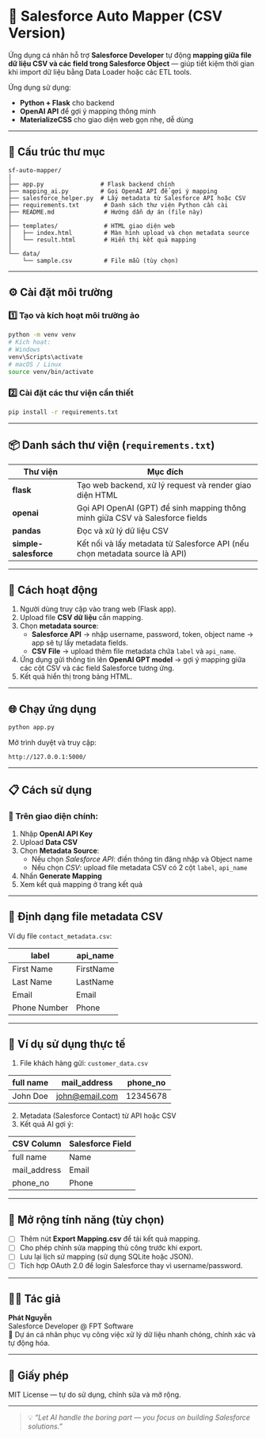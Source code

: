 # 🔄 Salesforce Auto Mapper (CSV Version)

Ứng dụng cá nhân hỗ trợ **Salesforce Developer** tự động **mapping giữa file dữ liệu CSV và các field trong Salesforce Object** — giúp tiết kiệm thời gian khi import dữ liệu bằng Data Loader hoặc các ETL tools.

Ứng dụng sử dụng:
- **Python + Flask** cho backend
- **OpenAI API** để gợi ý mapping thông minh
- **MaterializeCSS** cho giao diện web gọn nhẹ, dễ dùng

---

## 🧩 Cấu trúc thư mục

```
sf-auto-mapper/
│
├── app.py                # Flask backend chính
├── mapping_ai.py         # Gọi OpenAI API để gợi ý mapping
├── salesforce_helper.py  # Lấy metadata từ Salesforce API hoặc CSV
├── requirements.txt       # Danh sách thư viện Python cần cài
├── README.md              # Hướng dẫn dự án (file này)
│
├── templates/             # HTML giao diện web
│   ├── index.html         # Màn hình upload và chọn metadata source
│   └── result.html        # Hiển thị kết quả mapping
│
└── data/
    └── sample.csv         # File mẫu (tùy chọn)
```

---

## ⚙️ Cài đặt môi trường

### 1️⃣ Tạo và kích hoạt môi trường ảo

```bash
python -m venv venv
# Kích hoạt:
# Windows
venv\Scripts\activate
# macOS / Linux
source venv/bin/activate
```

### 2️⃣ Cài đặt các thư viện cần thiết

```bash
pip install -r requirements.txt
```

---

## 📦 Danh sách thư viện (`requirements.txt`)

| Thư viện | Mục đích |
|-----------|-----------|
| **flask** | Tạo web backend, xử lý request và render giao diện HTML |
| **openai** | Gọi API OpenAI (GPT) để sinh mapping thông minh giữa CSV và Salesforce fields |
| **pandas** | Đọc và xử lý dữ liệu CSV |
| **simple-salesforce** | Kết nối và lấy metadata từ Salesforce API (nếu chọn metadata source là API) |

---

## 🧠 Cách hoạt động

1. Người dùng truy cập vào trang web (Flask app).
2. Upload file **CSV dữ liệu** cần mapping.
3. Chọn **metadata source**:
   - **Salesforce API** → nhập username, password, token, object name → app sẽ tự lấy metadata fields.
   - **CSV File** → upload thêm file metadata chứa `label` và `api_name`.
4. Ứng dụng gửi thông tin lên **OpenAI GPT model** → gợi ý mapping giữa các cột CSV và các field Salesforce tương ứng.
5. Kết quả hiển thị trong bảng HTML.

---

## 🌐 Chạy ứng dụng

```bash
python app.py
```

Mở trình duyệt và truy cập:
```
http://127.0.0.1:5000/
```

---

## 📋 Cách sử dụng

### 🧾 Trên giao diện chính:
1. Nhập **OpenAI API Key**
2. Upload **Data CSV**
3. Chọn **Metadata Source**:
   - Nếu chọn *Salesforce API*: điền thông tin đăng nhập và Object name
   - Nếu chọn *CSV*: upload file metadata CSV có 2 cột `label`, `api_name`
4. Nhấn **Generate Mapping**
5. Xem kết quả mapping ở trang kết quả

---

## 📄 Định dạng file metadata CSV

Ví dụ file `contact_metadata.csv`:

| label           | api_name       |
|-----------------|----------------|
| First Name      | FirstName      |
| Last Name       | LastName       |
| Email           | Email          |
| Phone Number    | Phone          |

---

## 🧠 Ví dụ sử dụng thực tế

1. File khách hàng gửi: `customer_data.csv`

| full name | mail_address | phone_no |
|------------|---------------|-----------|
| John Doe   | john@email.com | 12345678 |

2. Metadata (Salesforce Contact) từ API hoặc CSV
3. Kết quả AI gợi ý:

| CSV Column   | Salesforce Field |
|---------------|------------------|
| full name     | Name             |
| mail_address  | Email            |
| phone_no      | Phone            |

---

## 🚀 Mở rộng tính năng (tùy chọn)

- [ ] Thêm nút **Export Mapping.csv** để tải kết quả mapping.
- [ ] Cho phép chỉnh sửa mapping thủ công trước khi export.
- [ ] Lưu lại lịch sử mapping (sử dụng SQLite hoặc JSON).
- [ ] Tích hợp OAuth 2.0 để login Salesforce thay vì username/password.

---

## 🧑‍💻 Tác giả

**Phát Nguyễn**  
Salesforce Developer @ FPT Software  
💬 Dự án cá nhân phục vụ công việc xử lý dữ liệu nhanh chóng, chính xác và tự động hóa.

---

## 📜 Giấy phép

MIT License — tự do sử dụng, chỉnh sửa và mở rộng.

---

> 💡 *“Let AI handle the boring part — you focus on building Salesforce solutions.”*
